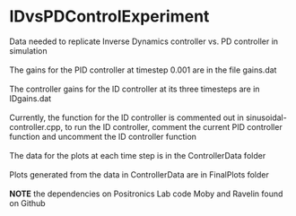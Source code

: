 # IDvsPDControlExperiment
Data needed to replicate Inverse Dynamics controller vs. PD controller in simulation<br /><br />
The gains for the PID controller at timestep 0.001 are in the file gains.dat<br /><br />
The controller gains for the ID controller at its three timesteps are in IDgains.dat<br /><br />
Currently, the function for the ID controller is commented out in sinusoidal-controller.cpp, to run the ID controller, comment the current PID controller function and uncomment the ID controller function<br /><br />
The data for the plots at each time step is in the ControllerData folder<br /><br />
Plots generated from the data in ControllerData are in FinalPlots folder<br /><br />
**NOTE** the dependencies on Positronics Lab code Moby and Ravelin found on Github<br /><br />
